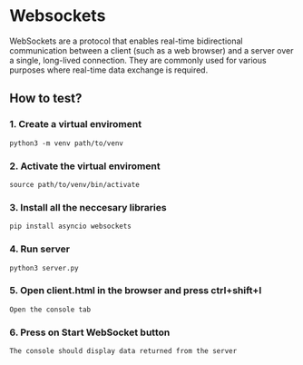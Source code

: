 # Websockets
WebSockets are a protocol that enables real-time bidirectional communication between a client (such as a web browser) and a server over a single, long-lived connection. They are commonly used for various purposes where real-time data exchange is required.

## How to test?

### 1. Create a virtual enviroment 
`python3 -m venv path/to/venv`

### 2. Activate the virtual enviroment
`source path/to/venv/bin/activate`

### 3. Install all the neccesary libraries
`pip install asyncio websockets`

### 4. Run server
`python3 server.py`

### 5. Open client.html in the browser and press ctrl+shift+I
`Open the console tab`

### 6. Press on Start WebSocket button
`The console should display data returned from the server`


